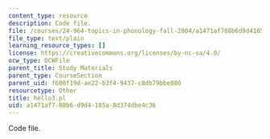 ```yaml
---
content_type: resource
description: Code file.
file: /courses/24-964-topics-in-phonology-fall-2004/a1471af788b6d9d4185a8d374dbe4c36_hello3.pl
file_type: text/plain
learning_resource_types: []
license: https://creativecommons.org/licenses/by-nc-sa/4.0/
ocw_type: OCWFile
parent_title: Study Materials
parent_type: CourseSection
parent_uid: f600f19d-ae22-b3f4-9437-c8db79bbe880
resourcetype: Other
title: hello3.pl
uid: a1471af7-88b6-d9d4-185a-8d374dbe4c36
---
```

Code file.